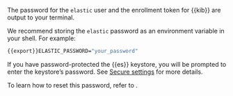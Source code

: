 The password for the `elastic` user and the enrollment token for {{kib}} are output to your terminal.

We recommend storing the `elastic` password as an environment variable in your shell. For example:

```sh
{{export}}ELASTIC_PASSWORD="your_password"
```

If you have password-protected the {{es}} keystore, you will be prompted to enter the keystore’s password. See [Secure settings](../../security/secure-settings.md) for more details.

To learn how to reset this password, refer to [](/deploy-manage/users-roles/cluster-or-deployment-auth/built-in-sm.md).